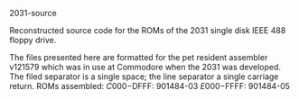 2031-source

Reconstructed source code for the ROMs of the 2031 single disk IEEE 488 floppy drive.

The files presented here are formatted for the pet resident assembler v121579 which was in use at Commodore when the 2031 was developed. The filed separator is a single space; the line separator a single carriage return.
ROMs assembled:
$C000-$DFFF: 901484-03
$E000-$FFFF: 901484-05
